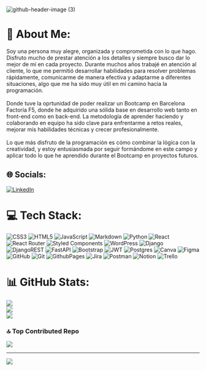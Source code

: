 ![github-header-image (3)](https://github.com/user-attachments/assets/7fca6e81-9708-41f3-84f0-59f82723e6f6)


# 💫 About Me:
Soy una persona muy alegre, organizada y comprometida con lo que hago. Disfruto mucho de prestar atención a los detalles y siempre busco dar lo mejor de mí en cada proyecto. Durante muchos años trabajé en atención al cliente, lo que me permitió desarrollar habilidades para resolver problemas rápidamente, comunicarme de manera efectiva y adaptarme a diferentes situaciones, algo que me ha sido muy útil en mi camino hacia la programación.<br><br>Donde tuve la oprtunidad de poder realizar un Bootcamp en Barcelona Factoría F5, donde he adquirido una sólida base en desarrollo web tanto en front-end como en back-end. La metodología de aprender haciendo y colaborando en equipo ha sido clave para enfrentarme a retos reales, mejorar mis habilidades técnicas y crecer profesionalmente.<br><br>Lo que más disfruto de la programación es cómo combinar la lógica con la creatividad, y estoy entusiasmada por seguir formándome en este campo y aplicar todo lo que he aprendido durante el Bootcamp en proyectos futuros.<br>


## 🌐 Socials:
[![LinkedIn](https://img.shields.io/badge/LinkedIn-%230077B5.svg?logo=linkedin&logoColor=white)](https://linkedin.com/in/https://www.linkedin.com/in/ang%C3%A9lica-p%C3%A9rez/) 

# 💻 Tech Stack:
![CSS3](https://img.shields.io/badge/css3-%231572B6.svg?style=plastic&logo=css3&logoColor=white) ![HTML5](https://img.shields.io/badge/html5-%23E34F26.svg?style=plastic&logo=html5&logoColor=white) ![JavaScript](https://img.shields.io/badge/javascript-%23323330.svg?style=plastic&logo=javascript&logoColor=%23F7DF1E) ![Markdown](https://img.shields.io/badge/markdown-%23000000.svg?style=plastic&logo=markdown&logoColor=white) ![Python](https://img.shields.io/badge/python-3670A0?style=plastic&logo=python&logoColor=ffdd54) ![React](https://img.shields.io/badge/react-%2320232a.svg?style=plastic&logo=react&logoColor=%2361DAFB) ![React Router](https://img.shields.io/badge/React_Router-CA4245?style=plastic&logo=react-router&logoColor=white) ![Styled Components](https://img.shields.io/badge/styled--components-DB7093?style=plastic&logo=styled-components&logoColor=white) ![WordPress](https://img.shields.io/badge/WordPress-%23117AC9.svg?style=plastic&logo=WordPress&logoColor=white) ![Django](https://img.shields.io/badge/django-%23092E20.svg?style=plastic&logo=django&logoColor=white) ![DjangoREST](https://img.shields.io/badge/DJANGO-REST-ff1709?style=plastic&logo=django&logoColor=white&color=ff1709&labelColor=gray) ![FastAPI](https://img.shields.io/badge/FastAPI-005571?style=plastic&logo=fastapi) ![Bootstrap](https://img.shields.io/badge/bootstrap-%238511FA.svg?style=plastic&logo=bootstrap&logoColor=white) ![JWT](https://img.shields.io/badge/JWT-black?style=plastic&logo=JSON%20web%20tokens) ![Postgres](https://img.shields.io/badge/postgres-%23316192.svg?style=plastic&logo=postgresql&logoColor=white) ![Canva](https://img.shields.io/badge/Canva-%2300C4CC.svg?style=plastic&logo=Canva&logoColor=white) ![Figma](https://img.shields.io/badge/figma-%23F24E1E.svg?style=plastic&logo=figma&logoColor=white) ![GitHub](https://img.shields.io/badge/github-%23121011.svg?style=plastic&logo=github&logoColor=white) ![Git](https://img.shields.io/badge/git-%23F05033.svg?style=plastic&logo=git&logoColor=white) ![GithubPages](https://img.shields.io/badge/github%20pages-121013?style=plastic&logo=github&logoColor=white) ![Jira](https://img.shields.io/badge/jira-%230A0FFF.svg?style=plastic&logo=jira&logoColor=white) ![Postman](https://img.shields.io/badge/Postman-FF6C37?style=plastic&logo=postman&logoColor=white) ![Notion](https://img.shields.io/badge/Notion-%23000000.svg?style=plastic&logo=notion&logoColor=white) ![Trello](https://img.shields.io/badge/Trello-%23026AA7.svg?style=plastic&logo=Trello&logoColor=white)
# 📊 GitHub Stats:
![](https://github-readme-stats.vercel.app/api?username=Angelica2013&theme=radical&hide_border=false&include_all_commits=true&count_private=true)<br/>
![](https://github-readme-streak-stats.herokuapp.com/?user=Angelica2013&theme=radical&hide_border=false)<br/>
![](https://github-readme-stats.vercel.app/api/top-langs/?username=Angelica2013&theme=radical&hide_border=false&include_all_commits=true&count_private=true&layout=compact)

### 🔝 Top Contributed Repo
![](https://github-contributor-stats.vercel.app/api?username=Angelica2013&limit=5&theme=dark&combine_all_yearly_contributions=true)

---
[![](https://visitcount.itsvg.in/api?id=Angelica2013&icon=0&color=5)](https://visitcount.itsvg.in)

<!-- Proudly created with GPRM ( https://gprm.itsvg.in ) -->
